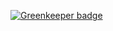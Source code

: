 
[![Greenkeeper badge](https://badges.greenkeeper.io/ibafly/meta-design-presentation.svg)](https://greenkeeper.io/)
